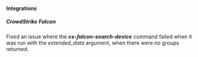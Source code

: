 
#### Integrations

##### CrowdStrike Falcon

Fixed an issue where the ***cs-falcon-search-device*** command failed when it was run with the *extended_data* argument, when there were no groups returned.